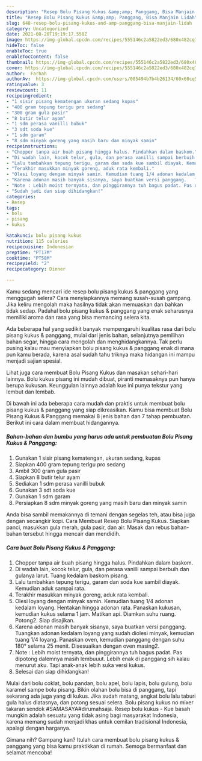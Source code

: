 ```yaml
---
description: "Resep Bolu Pisang Kukus &amp;amp; Panggang, Bisa Manjain Lidah"
title: "Resep Bolu Pisang Kukus &amp;amp; Panggang, Bisa Manjain Lidah"
slug: 648-resep-bolu-pisang-kukus-and-amp-panggang-bisa-manjain-lidah
category: Uncategorized
date: 2021-08-20T19:19:17.558Z
image: https://img-global.cpcdn.com/recipes/555146c2a5822ed3/680x482cq70/bolu-pisang-kukus-panggang-foto-resep-utama.jpg
hideToc: false
enableToc: true
enableTocContent: false
thumbnail: https://img-global.cpcdn.com/recipes/555146c2a5822ed3/680x482cq70/bolu-pisang-kukus-panggang-foto-resep-utama.jpg
cover: https://img-global.cpcdn.com/recipes/555146c2a5822ed3/680x482cq70/bolu-pisang-kukus-panggang-foto-resep-utama.jpg
author:  Farhah
authorAv:  https://img-global.cpcdn.com/users/085494b7b4b26134/60x60cq50/avatar.jpg
ratingvalue: 3
reviewcount: 11
recipeingredient:
- "1 sisir pisang kematengan ukuran sedang kupas"
- "400 gram tepung terigu pro sedang"
- "300 gram gula pasir"
- "8 butir telur ayam"
- "1 sdm perasa vanilli bubuk"
- "3 sdt soda kue"
- "1 sdm garam"
- "8 sdm minyak goreng yang masih baru dan minyak samin"
recipeinstructions:
- "Chopper tanpa air buah pisang hingga halus. Pindahkan dalam baskom."
- "Di wadah lain, kocok telur, gula, dan perasa vanilli sampai berbuih dan gulanya larut. Tuang kedalam baskom pisang."
- "Lalu tambahkan tepung terigu, garam dan soda kue sambil diayak. Kemudian aduk sampai rata."
- "Terakhir masukkan minyak goreng, aduk rata kembali."
- "Olesi loyang dengan minyak samin. Kemudian tuang 1/4 adonan kedalam loyang. Hentakan hingga adonan rata. Panaskan kukusan, kemudian kukus selama 1 jam. Matikan api. Diamkan suhu ruang. Potong2. Siap disajikan."
- "Karena adonan masih banyak sisanya, saya buatkan versi panggang.   Tuangkan adonan kedalam loyang yang sudah diolesi minyak, kemudian tuang 1/4 loyang.   Panaskan oven, kemudian panggang dengan suhu 180° selama 25 menit. Disesuaikan dengan oven masing2."
- "Note : Lebih moist ternyata, dan pinggirannya tuh bagus padat. Pas dipotong dalemnya masih lembuuut. Lebih enak di panggang sih kalau menurut aku. Tapi anak-anak lebih suka versi kukus."
- "Sudah jadi dan siap dihidangkan!"
categories:
- Resep
tags:
- bolu
- pisang
- kukus

katakunci: bolu pisang kukus 
nutrition: 115 calories
recipecuisine: Indonesian
preptime: "PT17M"
cooktime: "PT58M"
recipeyield: "2"
recipecategory: Dinner

---
```



Kamu sedang mencari ide resep bolu pisang kukus &amp; panggang yang menggugah selera? Cara menyiapkannya memang susah-susah gampang. Jika keliru mengolah maka hasilnya tidak akan memuaskan dan bahkan tidak sedap. Padahal bolu pisang kukus &amp; panggang yang enak seharusnya memiliki aroma dan rasa yang bisa memancing selera kita.


Ada beberapa hal yang sedikit banyak mempengaruhi kualitas rasa dari bolu pisang kukus &amp; panggang, mulai dari jenis bahan, selanjutnya pemilihan bahan segar, hingga cara mengolah dan menghidangkannya. Tak perlu pusing kalau mau menyiapkan bolu pisang kukus &amp; panggang enak di mana pun kamu berada, karena asal sudah tahu triknya maka hidangan ini mampu menjadi sajian spesial.

Lihat juga cara membuat Bolu Pisang Kukus dan masakan sehari-hari lainnya. Bolu kukus pisang ini mudah dibuat, piranti memasaknya pun hanya berupa kukusan. Keunggulan lainnya adalah kue ini punya tekstur yang lembut dan lembab.


Di bawah ini ada beberapa cara mudah dan praktis untuk membuat bolu pisang kukus &amp; panggang yang siap dikreasikan. Kamu bisa membuat Bolu Pisang Kukus &amp; Panggang memakai 8 jenis bahan dan 7 tahap pembuatan. Berikut ini cara dalam membuat hidangannya.

<!--inarticleads1-->

##### Bahan-bahan dan bumbu yang harus ada untuk pembuatan Bolu Pisang Kukus &amp; Panggang:

1. Gunakan 1 sisir pisang kematengan, ukuran sedang, kupas
1. Siapkan 400 gram tepung terigu pro sedang
1. Ambil 300 gram gula pasir
1. Siapkan 8 butir telur ayam
1. Sediakan 1 sdm perasa vanilli bubuk
1. Gunakan 3 sdt soda kue
1. Gunakan 1 sdm garam
1. Persiapkan 8 sdm minyak goreng yang masih baru dan minyak samin


Anda bisa sambil memakannya di temani dengan segelas teh, atau bisa juga dengan secangkir kopi. Cara Membuat Resep Bolu Pisang Kukus. Siapkan panci, masukkan gula merah, gula pasir, dan air. Masak dan rebus bahan-bahan tersebut hingga mencair dan mendidih. 

<!--inarticleads2-->

##### Cara buat Bolu Pisang Kukus &amp; Panggang:

1. Chopper tanpa air buah pisang hingga halus. Pindahkan dalam baskom.
1. Di wadah lain, kocok telur, gula, dan perasa vanilli sampai berbuih dan gulanya larut. Tuang kedalam baskom pisang.
1. Lalu tambahkan tepung terigu, garam dan soda kue sambil diayak. Kemudian aduk sampai rata.
1. Terakhir masukkan minyak goreng, aduk rata kembali.
1. Olesi loyang dengan minyak samin. Kemudian tuang 1/4 adonan kedalam loyang. Hentakan hingga adonan rata. Panaskan kukusan, kemudian kukus selama 1 jam. Matikan api. Diamkan suhu ruang. Potong2. Siap disajikan.
1. Karena adonan masih banyak sisanya, saya buatkan versi panggang.   Tuangkan adonan kedalam loyang yang sudah diolesi minyak, kemudian tuang 1/4 loyang.   Panaskan oven, kemudian panggang dengan suhu 180° selama 25 menit. Disesuaikan dengan oven masing2.
1. Note : Lebih moist ternyata, dan pinggirannya tuh bagus padat. Pas dipotong dalemnya masih lembuuut. Lebih enak di panggang sih kalau menurut aku. Tapi anak-anak lebih suka versi kukus.
1. Selesai dan siap dihidangkan!

Mulai dari bolu coklat, bolu pandan, bolu apel, bolu lapis, bolu gulung, bolu karamel sampe bolu pisang. Bikin olahan bolu bisa di panggang, tapi sekarang ada juga yang di kukus. Jika sudah matang, angkat bolu lalu taburi gula halus diatasnya, dan potong sesuai selera. Bolu pisang kukus no mixer takaran sendok #SAMASAYA#dirumahsaja. Resep bolu kukus - Kue basah mungkin adalah sesuatu yang tidak asing bagi masyarakat Indonesia, karena memang sudah menjadi khas untuk cemilan tradisional Indonesia, apalagi dengan harganya. 

Gimana nih? Gampang kan? Itulah cara membuat bolu pisang kukus &amp; panggang yang bisa kamu praktikkan di rumah. Semoga bermanfaat dan selamat mencoba!
